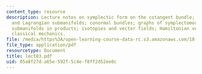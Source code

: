 ```yaml
---
content_type: resource
description: Lecture notes on symplectic form on the cotangent bundle; symplectic
  and Lagrangian submanifolds; conormal bundles; graphs of symplectomorphisms as Lagrangian
  submanifolds in products; isotopies and vector fields; Hamiltonian vector fields;
  classical mechanics.
file: /media/https%3A/open-learning-course-data-rc.s3.amazonaws.com/18-966-geometry-of-manifolds-spring-2007/05a8f27da65e592f5c4ef8ff2d52ee0c_lect03.pdf
file_type: application/pdf
resourcetype: Document
title: lect03.pdf
uid: 05a8f27d-a65e-592f-5c4e-f8ff2d52ee0c
---
```

